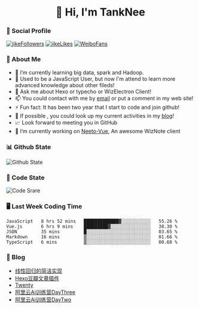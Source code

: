 
<h1 align="center">👋 Hi, I'm TankNee</h1>

### 📌 Social Profile 

[![jikeFollowers](https://img.shields.io/badge/dynamic/json?color=%23FFE411&label=JikeFollowers&query=%24.data.totalSubs&url=https%3A%2F%2Fapi.spencerwoo.com%2Fsubstats%2F%3Fsource%3DjikeFollower%26queryKey%3Dd25cf3f3-f6e6-4427-b418-51ba06cf26e9)](https://m.okjike.com)
[![jikeLikes](https://img.shields.io/badge/dynamic/json?color=%23FFE411&label=JikeLikes&query=%24.data.totalSubs&url=https%3A%2F%2Fapi.spencerwoo.com%2Fsubstats%2F%3Fsource%3DjikeLiked%26queryKey%3Dd25cf3f3-f6e6-4427-b418-51ba06cf26e9)](https://m.okjike.com)
[![WeiboFans](https://img.shields.io/badge/dynamic/json?color=%23E6162D&label=WeiboFollowers&query=%24.data.totalSubs&url=https%3A%2F%2Fapi.spencerwoo.com%2Fsubstats%2F%3Fsource%3Dweibo%26queryKey%3D5201023153)](https://www.weibo.com)

### 👦 About Me 

- 🌱 I’m currently learning big data, spark and Hadoop.
- 🤔 Used to be a JavaScript User, but now I'm attend to learn more advanced knowledge about other fileds!
- 💬 Ask me about Hexo or typecho or WizElectron Client!
- 📫 You could contact with me by [email](mailto:nee@tanknee.cn) or put a comment in my web site!
-  ⚡  Fun fact: It has been two year that I start to code and join github!
- 🎉 If possible , you could look up my current activities in my [blog](https://www.tanknee.cn)!
- 📈 Look forward to meeting you in GitHub
- 🔭 I’m currently working on [Neeto-Vue](https://github.com/TankNee/Neeto-Vue), An awesome WizNote client

### 📊 Github State

![Github State](https://github-readme-stats.vercel.app/api?username=TankNee&show_icons=true&hide_border=true)

### 📶 Code State

![Code Srare](https://github-readme-stats.vercel.app/api/top-langs/?username=TankNee&layout=compact&hide_border=true&title_color=a0a9af)

### 🖥 Last Week Coding Time

<!--START_SECTION:waka-->
```text
JavaScript   8 hrs 52 mins   █████████████▓░░░░░░░░░░░   55.26 % 
Vue.js       6 hrs 9 mins    █████████▓░░░░░░░░░░░░░░░   38.30 % 
JSON         35 mins         █░░░░░░░░░░░░░░░░░░░░░░░░   03.65 % 
Markdown     16 mins         ▒░░░░░░░░░░░░░░░░░░░░░░░░   01.66 % 
TypeScript   6 mins          ▒░░░░░░░░░░░░░░░░░░░░░░░░   00.68 % 
```
<!--END_SECTION:waka-->

### 📕 Blog

<!-- BLOG-POST-LIST:START -->
- [线性回归的简洁实现](https://www.tanknee.cn/2020/07/19/%E7%BA%BF%E6%80%A7%E5%9B%9E%E5%BD%92%E7%9A%84%E7%AE%80%E6%B4%81%E5%AE%9E%E7%8E%B0/)
- [Hexo豆瓣文章插件](https://www.tanknee.cn/2020/07/08/Hexo%E8%B1%86%E7%93%A3%E6%96%87%E7%AB%A0%E6%8F%92%E4%BB%B6/)
- [Twenty](https://www.tanknee.cn/2020/07/04/twenty/)
- [阿里云Ai训练营DayThree](https://www.tanknee.cn/2020/06/06/aliyunAiDayThree/)
- [阿里云Ai训练营DayTwo](https://www.tanknee.cn/2020/06/05/aliyunAiDayTwo/)
<!-- BLOG-POST-LIST:END -->
